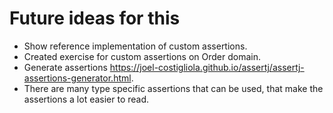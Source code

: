 # Future ideas for this

- Show reference implementation of custom assertions.
- Created exercise for custom assertions on Order domain.
- Generate assertions https://joel-costigliola.github.io/assertj/assertj-assertions-generator.html.
- There are many type specific assertions that can be used, that make the assertions a lot easier to read.
